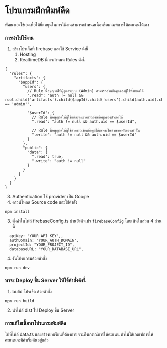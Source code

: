 # โปรแกรมฝึกพิมพ์ดีด
พัฒนาเองใช้เองเพื่อให้ยืดหยุนในการใช้งานสามารถกำหนดเนื้อหรือเกณฑ์การให้คะแนนได้เอง
### การนำไปใช้งาน
1. สร้างโปรเจ็คที่ firebase และใช้ Service ดังนี้
   1. Hosting
   2. RealtimeDB มีการกำหนด Rules ดังนี้
```
{
  "rules": {
    "artifacts": {
      "$appId": {
        "users": {
          // Rule นี้อนุญาตให้ผู้ดูแลระบบ (Admin) สามารถอ่านข้อมูลของผู้ใช้ทั้งหมดได้
          ".read": "auth != null && root.child('artifacts').child($appId).child('users').child(auth.uid).child('profile/role').val() == 'admin'",
          
          "$userId": {
            // Rule นี้อนุญาตให้ผู้ใช้แต่ละคนสามารถอ่านข้อมูลของตัวเองได้
            ".read": "auth != null && auth.uid == $userId",
            
            // Rule นี้อนุญาตให้ผู้ใช้สามารถเขียนข้อมูลได้เฉพาะในส่วนของตัวเองเท่านั้น
            ".write": "auth != null && auth.uid == $userId"
          }
        },
        "public": {
          "data": {
            ".read": true,
            ".write": "auth != null"
          }
        }
      }
    }
  }
}          
```
   3. Authentication ใช้ provider เป็น Google 
2. ดาวน์โหลด Source code และใช้คำสั่ง
```
npm install
```
3. ตั้งค่าในไฟล์ firebaseConfig.ts ผ่านยังตัวแปร `firebaseConfig` โดยเน้นในส่วน 4 ส่วนนี้
```
  apiKey: "YOUR_API_KEY",,
  authDomain: "YOUR_AUTH_DOMAIN",
  projectId: "YOUR_PROJECT_ID",
  databaseURL: "YOUR_DATABASE_URL",
```
4. รันโปรแกรมด้วยคำสั่ง
```
npm run dev
```
### หาจะ Deploy ขึ้น Server ให้ใช้คำสั่งดังนี้
1. bulid โปรเจ็ค ด้วยคำสั่ง
```
npm run build
```
2. นำไฟล์ dist ไป Deploy ขึ้น Server
### การแก้ไขเนื้อหาโปรแกรมพิมพ์ดีด
ไปที่ไฟล์ data.ts และสร้างบทเรียนที่ต้องการ รวมถึงเกฑณ์การให้คะแนน ถ้าไม่ใส่เกณฑ์การให้คะแนนจะมีค่าเริ่มต้นอยู่แล้ว
